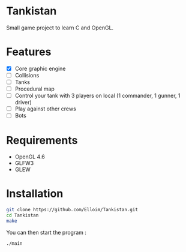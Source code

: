 # Tankistan

Small game project to learn C and OpenGL.

# Features

- [x] Core graphic engine
- [ ] Collisions
- [ ] Tanks
- [ ] Procedural map
- [ ] Control your tank with 3 players on local (1 commander, 1 gunner, 1 driver)
- [ ] Play against other crews
- [ ] Bots

# Requirements

- OpenGL 4.6
- GLFW3
- GLEW

# Installation

```bash
git clone https://github.com/Elloim/Tankistan.git
cd Tankistan
make
```

You can then start the program :

```bash
./main
```
